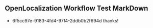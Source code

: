 ## OpenLocalization Workflow Test MarkDown
* 6f5cc97e-9183-4fd4-97f4-2ddb0b2f694d 
thanks!<!--HONumber=Mar16_HO1-->
